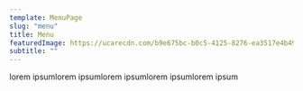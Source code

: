 ```yaml
---
template: MenuPage
slug: "menu"
title: Menu
featuredImage: https://ucarecdn.com/b9e675bc-b0c5-4125-8276-ea3517e4b49e/
subtitle: ""
---
```

lorem ipsumlorem ipsumlorem ipsumlorem ipsumlorem ipsum